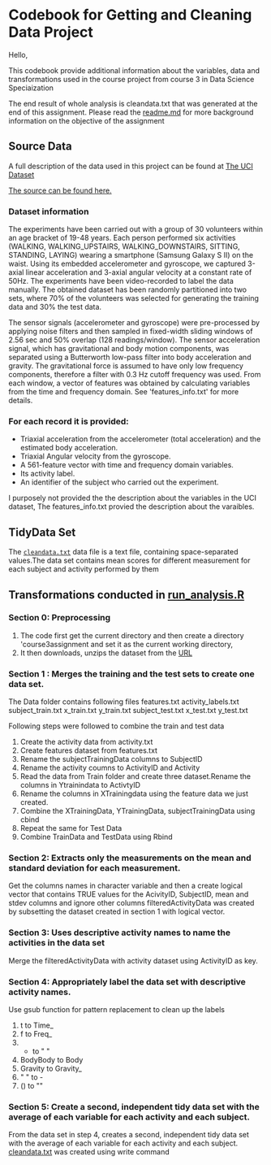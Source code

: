 # Codebook for Getting and Cleaning Data Project
Hello,

This codebook provide additional information about the variables, data and transformations used in the course project from course 3 in Data Science Speciaization

The end result of whole analysis is cleandata.txt that was generated at the end of this assignment.
Please read the [readme.md](https://github.com/anzy9/Getting-and-Cleaning-Data-Course-Project-/blob/master/README.md) for more background
information on the  objective of the assignment

## Source Data
A full description of the data used in this project can be found at [The UCI Dataset](http://archive.ics.uci.edu/ml/datasets/Human+Activity+Recognition+Using+Smartphones)

[The source can be found here.](https://d396qusza40orc.cloudfront.net/getdata%2Fprojectfiles%2FUCI%20HAR%20Dataset.zip)

### Dataset information
The experiments have been carried out with a group of 30 volunteers within an age bracket of 19-48 years. Each person performed six activities (WALKING, WALKING_UPSTAIRS, WALKING_DOWNSTAIRS, SITTING, STANDING, LAYING) wearing a smartphone (Samsung Galaxy S II) on the waist. Using its embedded accelerometer and gyroscope, we captured 3-axial linear acceleration and 3-axial angular velocity at a constant rate of 50Hz. The experiments have been video-recorded to label the data manually. The obtained dataset has been randomly partitioned into two sets, where 70% of the volunteers was selected for generating the training data and 30% the test data. 

The sensor signals (accelerometer and gyroscope) were pre-processed by applying noise filters and then sampled in fixed-width sliding windows of 2.56 sec and 50% overlap (128 readings/window). The sensor acceleration signal, which has gravitational and body motion components, was separated using a Butterworth low-pass filter into body acceleration and gravity. The gravitational force is assumed to have only low frequency components, therefore a filter with 0.3 Hz cutoff frequency was used. From each window, a vector of features was obtained by calculating variables from the time and frequency domain. See 'features_info.txt' for more details. 

### For each record it is provided:
- Triaxial acceleration from the accelerometer (total acceleration) and the estimated body acceleration.
- Triaxial Angular velocity from the gyroscope. 
- A 561-feature vector with time and frequency domain variables. 
- Its activity label. 
- An identifier of the subject who carried out the experiment.

I purposely not provided the the description about the variables in the UCI dataset, The features_info.txt provied the description about the varaibles.

## TidyData Set 

The [`cleandata.txt`](https://github.com/anzy9/Getting-and-Cleaning-Data-Course-Project-/blob/master/cleandata.txt) data file is a text file, containing space-separated values.The data set contains mean scores for different measurement for each subject and activity performed by them

## Transformations conducted in [run_analysis.R](https://github.com/anzy9/Getting-and-Cleaning-Data-Course-Project-/blob/master/run_analysis.R)
### Section 0: Preprocessing
1. The code first get the current directory and then create a directory 'course3assignment and set it as the current working directory, 
2. It then downloads, unzips the dataset from the [URL](https://d396qusza40orc.cloudfront.net/getdata%2Fprojectfiles%2FUCI%20HAR%20Dataset.zip)

### Section 1 : Merges the training and the test sets to create one data set.
The Data folder contains following files
features.txt
activity_labels.txt
subject_train.txt
x_train.txt
y_train.txt
subject_test.txt
x_test.txt
y_test.txt

Following steps were followed to combine the train and test data

1. Create the activity data from activity.txt
2. Create features dataset from features.txt
3. Rename the subjectTrainingData columns to SubjectID
4. Rename the activity coumns to ActivityID and Activity
5. Read the data from Train folder and create three dataset.Rename the columns in Ytrainindata to ActivtyID
6. Rename the columns in XTrainingdata using the feature data we just created.
7. Combine the XTrainingData, YTrainingData, subjectTrainingData using cbind
8. Repeat the same for Test Data
9. Combine TrainData and TestData using Rbind

### Section 2: Extracts only the measurements on the mean and standard deviation for each measurement. 
Get the columns names in character variable and then a create logical vector that contains TRUE values for the AcivityID, SubjectID, mean and stdev columns and ignore other columns
filteredActivityData was  created by subsetting the dataset created in section 1 with logical vector.

### Section 3: Uses descriptive activity names to name the activities in the data set
Merge the filteredActivityData with activity dataset using ActivityID as key.

### Section 4: Appropriately label the data set with descriptive activity names.
Use gsub function for pattern replacement to clean up the labels
1. t to Time_
2. f to Freq_
3. - to " "
4. BodyBody to Body
5. Gravity to Gravity_
6. " " to -
7. () to ""

### Section 5: Create a second, independent tidy data set with the average of each variable for each activity and each subject. 
From the data set in step 4, creates a second, independent tidy data set with the average of each variable for each activity and each subject.
[cleandata.txt](https://github.com/anzy9/Getting-and-Cleaning-Data-Course-Project-/blob/master/cleandata.txt) was created using write command
